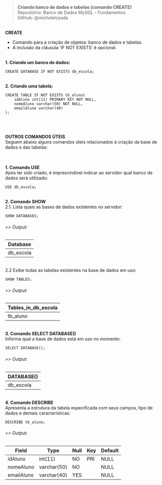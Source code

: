 > **Criando banco de dados e tabelas (comando CREATE)**     
> Repositório: Banco de Dados MySQL - Fundamentos  
> GitHub: @michelelozada
&nbsp;
     
&nbsp;     
**CREATE**  
* Comando para a criação de objetos: banco de dados e tabelas.
* A inclusão da cláusula 'IF NOT EXISTS' é opcional.
&nbsp;
     
&nbsp;    
**1. Criando um banco de dados:**
```mysql
CREATE DATABASE IF NOT EXISTS db_escola;
```
&nbsp;
&nbsp;    
**2. Criando uma tabela:**
```mysql
CREATE TABLE IF NOT EXISTS tb_aluno(
	idAluno int(11) PRIMARY KEY NOT NULL,
	nomeAluno varchar(50) NOT NULL,
	emailAluno varchar(40) 
);
```
&nbsp;
     
&nbsp;   
**OUTROS COMANDOS ÚTEIS**  
Seguem abaixo alguns comandos úteis relacionados à criação da base de dados e das tabelas:  
&nbsp;
     
&nbsp;   
**1. Comando USE**  
Após ter sido criado, é imprescindível indicar ao servidor qual banco de dados será utilizado:    
```mysql
USE db_escola;
```
&nbsp;
&nbsp;  
**2. Comando SHOW**  
2.1. Lista quais as bases de dados existentes no servidor:        
```mysql
SHOW DATABASES;
```
###### >> Output:  
| Database  |
| ------    |
| db_escola | 

&nbsp;
&nbsp;  
2.2 Exibe todas as tabelas existentes na base de dados em uso:     
```mysql
SHOW TABLES;
```
###### >> Output:  
| Tables_in_db_escola  |
| ------    		   |
| tb_aluno             | 

&nbsp;
&nbsp;  
**3. Comando SELECT DATABASE()**  
Informa qual a base de dados está em uso no momento:    
```mysql
SELECT DATABASE();
```
###### >> Output:  
| DATABASE()  |
| ------      |
| db_escola   | 

&nbsp;
&nbsp;  
**4. Comando DESCRIBE**  
Apresenta a estrutura da tabela especificada com seus campos, tipo de dados e demais características: 
```mysql
DESCRIBE tb_aluno;
```
###### >> Output:  
| Field  | Type | Null | Key  | Default |
| -----  | ---- | ---- | ---- | ----    |
| idAluno	  | int(11)	   | NO  | PRI | NULL |	
| nomeAluno   | varchar(50) | NO  |    | NULL |			
| emailAluno  | varchar(40) | YES |	   | NULL |		